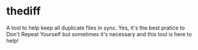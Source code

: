 # thediff
A tool to help keep all duplicate files in sync. Yes, it's the best pratice to Don't Repeat Yourself but sometimes it's necessary and this tool is here to help!
